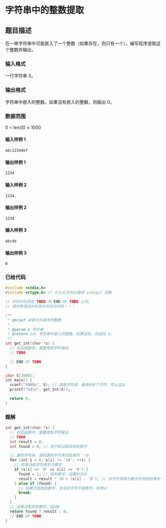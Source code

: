 # 字符串中的整数提取

## 题目描述

在一串字符串中可能嵌入了一个整数（如果存在，则只有一个）。编写程序提取这个整数并输出。

### 输入格式

一行字符串 S。

### 输出格式

字符串中嵌入的整数。如果没有嵌入的整数，则输出 0。

### 数据范围

0 < len(S) ≤ 1000

#### 输入样例 1

```
abc1234def
```

#### 输出样例 1

```
1234
```

#### 输入样例 2

```
1234.
```

#### 输出样例 2

```
1234
```

#### 输入样例 3

```
abcde
```

#### 输出样例 3

```
0
```

### 已给代码

```c
#include <stdio.h>
#include <ctype.h> // 引入头文件以使用 isdigit 函数

// 你的代码写在 TODO 和 END OF TODO 之间。
// 请勿修改这对标签外的任何代码！！！

/**
 * @brief 读取字符串中的整数
 *
 * @param s 字符串
 * @return int 字符串中嵌入的整数。如果没有，则返回 0。
 */
int get_int(char *s) {
  // 在此函数中，需要用到字符输出
  // TODO

  // END OF TODO
}

char S[1000];
int main() {
  scanf("%999s", S); // 读取字符串，最多999个字符，防止溢出
  printf("%d\n", get_int(S));

  return 0;
}
```

### 题解

```c
int get_int(char *s) {
  // 在此函数中，需要用到字符输出
  // TODO
  int result = 0;
  int found = 0; // 用于标记是否找到数字

  // 遍历字符串，直到遇到字符串的结束符 '\0'
  for (int i = 0; s[i] != '\0'; ++i) {
    // 检查当前字符是否为数字
    if (s[i] >= '0' && s[i] <= '9') {
      found = 1; // 找到数字，设置标志位
      result = result * 10 + (s[i] - '0'); // 将字符转换为数字并加到结果中
    } else if (found) {
      // 如果已经找到数字，但当前字符不是数字，则停止
      break;
    }
  }
  // 如果没有找到数字，返回0
  return found ? result : 0;
  // END OF TODO
}
```

